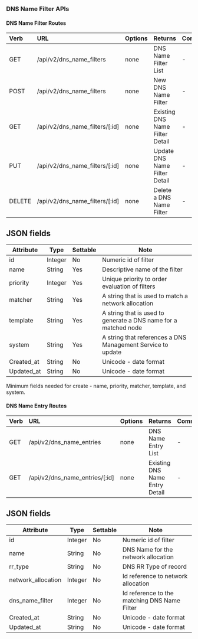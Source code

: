 ### DNS Name Filter APIs

#### DNS Name Filter Routes

| Verb | URL | Options | Returns | Comments |
|:------|:-----------------------|--------|--------|:----------------|
| GET  | /api/v2/dns_name_filters  | none   | DNS Name Filter List | - | 
| POST | /api/v2/dns_name_filters  | none   | New DNS Name Filter | - | 
| GET  | /api/v2/dns_name_filters/[:id]  | none   | Existing DNS Name Filter Detail | - | 
| PUT  | /api/v2/dns_name_filters/[:id]  | none   | Update DNS Name Filter Detail | - | 
| DELETE  | /api/v2/dns_name_filters/[:id] | none   | Delete a DNS Name Filter | - | 


## JSON fields

|Attribute|Type|Settable|Note|
|---------|----|--------|----|
|id|Integer|No|Numeric id of filter|
|name|String|Yes|Descriptive name of the filter|
|priority|Integer|Yes|Unique priority to order evaluation of filters|
|matcher|String|Yes|A string that is used to match a network allocation|
|template|String|Yes|A string that is used to generate a DNS name for a matched node|
|system|String|Yes|A string that references a DNS Management Service to update|
|Created_at|String|No|Unicode - date format|
|Updated_at|String|No|Unicode - date format|

Minimum fields needed for create - name, priority, matcher, template, and system.

#### DNS Name Entry Routes

| Verb | URL | Options | Returns | Comments |
|:------|:-----------------------|--------|--------|:----------------|
| GET  | /api/v2/dns_name_entries  | none   | DNS Name Entry List | - | 
| GET  | /api/v2/dns_name_entries/[:id]  | none   | Existing DNS Name Entry Detail | - | 


## JSON fields

|Attribute|Type|Settable|Note|
|---------|----|--------|----|
|id|Integer|No|Numeric id of filter|
|name|String|No|DNS Name for the network allocation|
|rr_type|String|No|DNS RR Type of record|
|network_allocation|Integer|No|Id reference to network allocation|
|dns_name_filter|Integer|No|Id reference to the matching DNS Name Filter|
|Created_at|String|No|Unicode - date format|
|Updated_at|String|No|Unicode - date format|



